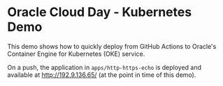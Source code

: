 # Oracle Cloud Day - Kubernetes Demo

This demo shows how to quickly deploy from GitHub Actions to Oracle's Container Engine for Kubernetes (OKE) service.

On a push, the application in `apps/http-https-echo` is deployed and available at http://192.9.136.65/ (at the point in time of this demo).
